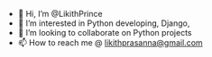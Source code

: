 - 👋 Hi, I’m @LikithPrince
- 👀 I’m interested in Python developing, Django, 
- 💞️ I’m looking to collaborate on Python projects
- 📫 How to reach me @ likithprasanna@gmail.com

<!---
LikithPrince/LikithPrince is a ✨ special ✨ repository because its `README.md` (this file) appears on your GitHub profile.
You can click the Preview link to take a look at your changes.
--->
